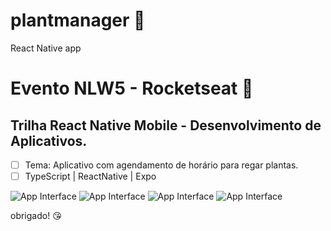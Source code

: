 # plantmanager 🌱
React Native app

# Evento NLW5 - Rocketseat 🚀

## Trilha React Native Mobile - Desenvolvimento de Aplicativos.

- [ ] Tema: Aplicativo com agendamento de horário para regar plantas. 
- [ ] TypeScript | ReactNative | Expo

![App Interface](/assets/Capturar.JPG)
![App Interface](/assets/Capturar2.JPG)
![App Interface](/assets/Capturar3.JPG)
![App Interface](/assets/Capturar4.JPG)

obrigado! 😘


